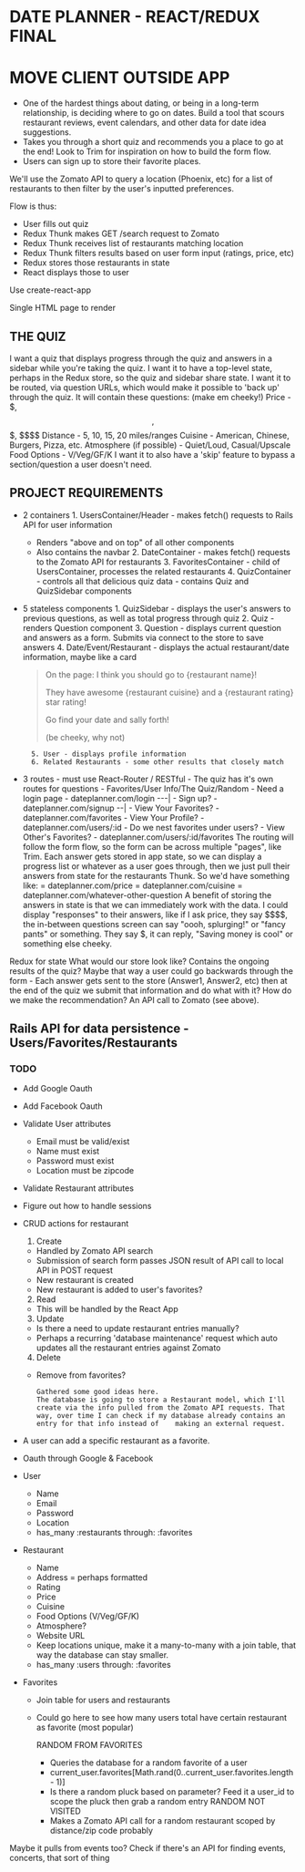 # DATE PLANNER - REACT/REDUX FINAL

# MOVE CLIENT OUTSIDE APP

- One of the hardest things about dating, or being in a long-term relationship, is deciding where to go on dates. Build a tool that scours restaurant reviews, event calendars, and other data for date idea suggestions.
- Takes you through a short quiz and recommends you a place to go at the end! Look to Trim for inspiration on how to build the form flow.
- Users can sign up to store their favorite places.

We'll use the Zomato API to query a location (Phoenix, etc) for a list of restaurants to then filter by the user's inputted preferences.

Flow is thus:

- User fills out quiz
- Redux Thunk makes GET /search request to Zomato
- Redux Thunk receives list of restaurants matching location
- Redux Thunk filters results based on user form input (ratings, price, etc)
- Redux stores those restaurants in state
- React displays those to user

Use create-react-app

Single HTML page to render

## THE QUIZ

I want a quiz that displays progress through the quiz and answers in a sidebar while you're taking the quiz.
I want it to have a top-level state, perhaps in the Redux store, so the quiz and sidebar share state.
I want it to be routed, via question URLs, which would make it possible to 'back up' through the quiz.
It will contain these questions: (make em cheeky!)
Price - $, $$, $$$, $$\$\$
Distance - 5, 10, 15, 20 miles/ranges
Cuisine - American, Chinese, Burgers, Pizza, etc.
Atmosphere (if possible) - Quiet/Loud, Casual/Upscale
Food Options - V/Veg/GF/K
I want it to also have a 'skip' feature to bypass a section/question a user doesn't need.

## PROJECT REQUIREMENTS

- 2 containers 1. UsersContainer/Header - makes fetch() requests to Rails API for user information

  - Renders "above and on top" of all other components
  - Also contains the navbar 2. DateContainer - makes fetch() requests to the Zomato API for restaurants 3. FavoritesContainer - child of UsersContainer, processes the related restaurants 4. QuizContainer - controls all that delicious quiz data - contains Quiz and QuizSidebar components

- 5 stateless components 1. QuizSidebar - displays the user's answers to previous questions, as well as total progress through quiz 2. Quiz - renders Question component 3. Question - displays current question and answers as a form. Submits via connect to the store to save answers 4. Date/Event/Restaurant - displays the actual restaurant/date information, maybe like a card

  > On the page:
  > I think you should go to {restaurant name}!
  >
  > They have awesome {restaurant cuisine} and a {restaurant rating} star rating!
  >
  > Go find your date and sally forth!
  >
  > (be cheeky, why not)

      	5. User - displays profile information
      	6. Related Restaurants - some other results that closely match

- 3 routes - must use React-Router / RESTful - The quiz has it's own routes for questions - Favorites/User Info/The Quiz/Random - Need a login page - dateplanner.com/login ---| - Sign up? - dateplanner.com/signup --| - View Your Favorites? - dateplanner.com/favorites - View Your Profile? - dateplanner.com/users/:id - Do we nest favorites under users? - View Other's Favorites? - dateplanner.com/users/:id/favorites
  The routing will follow the form flow, so the form can be across multiple "pages", like Trim. Each answer gets stored in app state, so we can display a progress list or whatever as a user goes through, then we just pull their answers from state for the restaurants Thunk.
  So we'd have something like:
  = dateplanner.com/price
  = dateplanner.com/cuisine
  = dateplanner.com/whatever-other-question
  A benefit of storing the answers in state is that we can immediately work with the data. I could display "responses" to their answers, like if I ask price, they say \$\$\$$, the in-between questions screen can say "oooh, splurging!" or "fancy pants" or something. They say $, it can reply, "Saving money is cool" or something else cheeky.

Redux for state
What would our store look like?
Contains the ongoing results of the quiz? Maybe that way a user could go backwards through the form - Each answer gets sent to the store (Answer1, Answer2, etc) then at the end of the quiz we submit that information and do what with it? How do we make the recommendation?
An API call to Zomato (see above).

## Rails API for data persistence - Users/Favorites/Restaurants

### **TODO**

- Add Google Oauth
- Add Facebook Oauth
- Validate User attributes
  - Email must be valid/exist
  - Name must exist
  - Password must exist
  - Location must be zipcode
- Validate Restaurant attributes
- Figure out how to handle sessions
- CRUD actions for restaurant

  1. Create

  - Handled by Zomato API search
  - Submission of search form passes JSON result of API call to local API in POST request
  - New restaurant is created
  - New restaurant is added to user's favorites?

  2. Read

  - This will be handled by the React App

  3. Update

  - Is there a need to update restaurant entries manually?
  - Perhaps a recurring 'database maintenance' request which auto updates all the restaurant entries against Zomato

  4. Delete

  - Remove from favorites?

        Gathered some good ideas here.
        The database is going to store a Restaurant model, which I'll create via the info pulled from the Zomato API requests. That way, over time I can check if my database already contains an entry for that info instead of 	making an external request.

- A user can add a specific restaurant as a favorite.
- Oauth through Google & Facebook

* User

  - Name
  - Email
  - Password
  - Location
  - has_many :restaurants through: :favorites

* Restaurant

  - Name
  - Address
    = perhaps formatted
  - Rating
  - Price
  - Cuisine
  - Food Options (V/Veg/GF/K)
  - Atmosphere?
  - Website URL
  - Keep locations unique, make it a many-to-many with a join table, that way the database can stay smaller.
  - has_many :users through: :favorites

* Favorites

  - Join table for users and restaurants
  - Could go here to see how many users total have certain restaurant as favorite (most popular)

    RANDOM FROM FAVORITES

    - Queries the database for a random favorite of a user

    * current_user.favorites[Math.rand(0..current_user.favorites.length - 1)]
    * Is there a random pluck based on parameter? Feed it a user_id to scope the pluck then grab a random entry
      RANDOM NOT VISITED

    - Makes a Zomato API call for a random restaurant scoped by distance/zip code probably

Maybe it pulls from events too? Check if there's an API for finding events, concerts, that sort of thing
